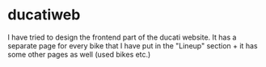 # ducatiweb
I have tried to design the frontend part of the ducati website. It has a separate page for every bike that I have put in the "Lineup" section + it has some other pages as well (used bikes etc.)
